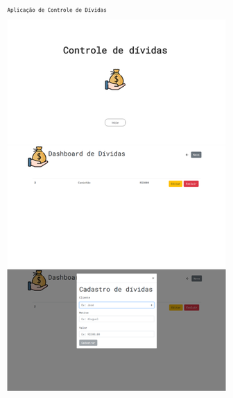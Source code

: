     Aplicação de Controle de Dívidas

![](./src/Components/assets/LandingPage.png)
![](./src/Components/assets/Dashboard.png)
![](./src/Components/assets/Cadastro.png)
